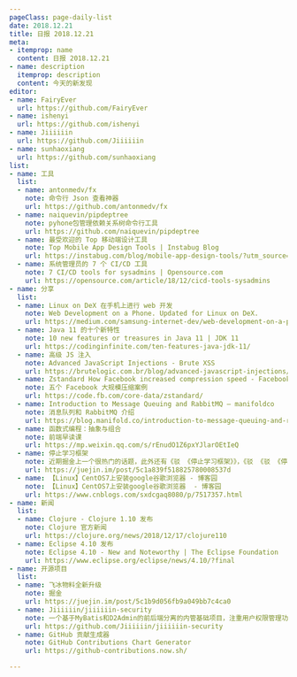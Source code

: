 ```yaml
---
pageClass: page-daily-list
date: 2018.12.21
title: 日报 2018.12.21
meta:
- itemprop: name
  content: 日报 2018.12.21
- name: description
  itemprop: description
  content: 今天的新发现
editor:
- name: FairyEver
  url: https://github.com/FairyEver
- name: ishenyi
  url: https://github.com/ishenyi
- name: Jiiiiiin
  url: https://github.com/Jiiiiiin
- name: sunhaoxiang
  url: https://github.com/sunhaoxiang
list:
- name: 工具
  list:
  - name: antonmedv/fx
    note: 命令行 Json 查看神器
    url: https://github.com/antonmedv/fx
  - name: naiquevin/pipdeptree
    note: pyhone包管理依赖关系树命令行工具
    url: https://github.com/naiquevin/pipdeptree
  - name: 最受欢迎的 Top 移动端设计工具
    note: Top Mobile App Design Tools | Instabug Blog
    url: https://instabug.com/blog/mobile-app-design-tools/?utm_source=reddit&utm_medium=social&utm_campaign=programming&utm_content=mobile_app_design_tools
  - name: 系统管理员的 7 个 CI/CD 工具
    note: 7 CI/CD tools for sysadmins | Opensource.com
    url: https://opensource.com/article/18/12/cicd-tools-sysadmins
- name: 分享
  list:
  - name: Linux on DeX 在手机上进行 web 开发
    note: Web Development on a Phone. Updated for Linux on DeX.
    url: https://medium.com/samsung-internet-dev/web-development-on-a-phone-updated-for-linux-on-dex-4b8ed6f693fc
  - name: Java 11 的十个新特性
    note: 10 new features or treasures in Java 11 | JDK 11
    url: https://codinginfinite.com/ten-features-java-jdk-11/
  - name: 高级 JS 注入
    note: Advanced JavaScript Injections - Brute XSS
    url: https://brutelogic.com.br/blog/advanced-javascript-injections/
  - name: Zstandard How Facebook increased compression speed - Facebook Code
    note: 五个 Facebook 大规模压缩案例
    url: https://code.fb.com/core-data/zstandard/
  - name: Introduction to Message Queuing and RabbitMQ – manifoldco
    note: 消息队列和 RabbitMQ 介绍
    url: https://blog.manifold.co/introduction-to-message-queuing-and-rabbitmq-6cb8e6e9b2
  - name: 函数式编程：抽象与组合
    note: 前端早读课
    url: https://mp.weixin.qq.com/s/rEnudO1Z6pxYJlarOEtIeQ
  - name: 停止学习框架
    note: 近期掘金上一个很热门的话题，此外还有《驳 《停止学习框架》》，《驳 《驳 《停止学习框架》》》，《驳 《驳 《驳 《停止学习框架》》》》
    url: https://juejin.im/post/5c1a839f518825780008537d
  - name: 【Linux】CentOS7上安装google谷歌浏览器 - 博客园
    note: 【Linux】CentOS7上安装google谷歌浏览器  - 博客园
    url: https://www.cnblogs.com/sxdcgaq8080/p/7517357.html
- name: 新闻
  list:
  - name: Clojure - Clojure 1.10 发布
    note: Clojure 官方新闻
    url: https://clojure.org/news/2018/12/17/clojure110
  - name: Eclipse 4.10 发布
    note: Eclipse 4.10 - New and Noteworthy | The Eclipse Foundation
    url: https://www.eclipse.org/eclipse/news/4.10/?final
- name: 开源项目
  list:
  - name: 飞冰物料全新升级
    note: 掘金
    url: https://juejin.im/post/5c1b9d056fb9a049bb7c4ca0
  - name: Jiiiiiin/jiiiiiin-security
    note: 一个基于MyBatis和D2Admin的前后端分离的内管基础项目，注重用户权限管理功能
    url: https://github.com/Jiiiiiin/jiiiiiin-security
  - name: GitHub 贡献生成器
    note: GitHub Contributions Chart Generator
    url: https://github-contributions.now.sh/

---
```


<daily-list v-bind="$page.frontmatter"/>